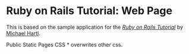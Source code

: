 # Ruby on Rails Tutorial: Web Page

This is based on the sample application for
the [*Ruby on Rails Tutorial*](http://railstutorial.org/)
by [Michael Hartl](http://michaelhartl.com/).


Public Static Pages CSS
    *  overwrites other css. 